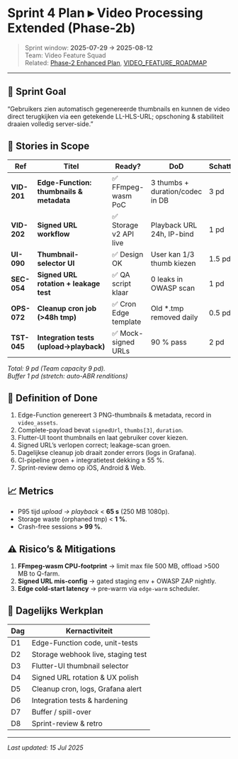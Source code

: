 # Sprint 4 Plan ▸ Video Processing Extended (Phase-2b)

> Sprint window: **2025-07-29 → 2025-08-12**  
> Team: Video Feature Squad  
> Related: [Phase-2 Enhanced Plan](video_phase2_enhanced_plan.md), [VIDEO_FEATURE_ROADMAP](../../roadmaps/video/VIDEO_FEATURE_ROADMAP.md)

---

## 🎯 Sprint Goal
“Gebruikers zien automatisch gegenereerde thumbnails en kunnen de video direct terugkijken via een getekende LL-HLS-URL; opschoning & stabiliteit draaien volledig server-side.”

## 📝 Stories in Scope

| Ref | Titel | Ready? | DoD | Schatting |
|-----|-------|--------|-----|-----------|
| **VID-201** | **Edge-Function: thumbnails & metadata** | ✅ FFmpeg-wasm PoC | 3 thumbs + duration/codec in DB | 3 pd |
| **VID-202** | **Signed URL workflow** | ✅ Storage v2 API live | Playback URL 24h, IP-bind | 1 pd |
| **UI-090** | **Thumbnail-selector UI** | ✅ Design OK | User kan 1/3 thumb kiezen | 1.5 pd |
| **SEC-054** | **Signed URL rotation + leakage test** | ✅ QA script klaar | 0 leaks in OWASP scan | 1 pd |
| **OPS-072** | **Cleanup cron job (>48h tmp)** | ✅ Cron Edge template | Old *.tmp removed daily | 0.5 pd |
| **TST-045** | **Integration tests (upload→playback)** | ✅ Mock-signed URLs | 90 % pass | 2 pd |

_Total: 9 pd (Team capacity 9 pd)._  
_Buffer 1 pd (stretch: auto-ABR renditions)_

## 🔄 Definition of Done

1. Edge-Function genereert 3 PNG-thumbnails & metadata, record in `video_assets`.  
2. Complete-payload bevat `signedUrl`, `thumbs[3]`, `duration`.  
3. Flutter-UI toont thumbnails en laat gebruiker cover kiezen.  
4. Signed URL’s verlopen correct; leakage-scan groen.  
5. Dagelijkse cleanup job draait zonder errors (logs in Grafana).  
6. CI-pipeline groen + integratietest dekking ≥ 55 %.  
7. Sprint-review demo op iOS, Android & Web.

## 📈 Metrics

* P95 tijd _upload → playback_ < **65 s** (250 MB 1080p).  
* Storage waste (orphaned tmp) < **1 %**.  
* Crash-free sessions **> 99 %**.

## ⚠️ Risico’s & Mitigations

1. **FFmpeg-wasm CPU-footprint** → limit max file 500 MB, offload >500 MB to Q-farm.  
2. **Signed URL mis-config** → gated staging env + OWASP ZAP nightly.  
3. **Edge cold-start latency** → pre-warm via `edge-warm` scheduler.

## 📆 Dagelijks Werkplan

| Dag | Kernactiviteit |
|----|----------------|
| D1 | Edge-Function code, unit-tests |
| D2 | Storage webhook live, staging test  
| D3 | Flutter-UI thumbnail selector |
| D4 | Signed URL rotation & UX polish |
| D5 | Cleanup cron, logs, Grafana alert |
| D6 | Integration tests & hardening |
| D7 | Buffer / spill-over |
| D8 | Sprint-review & retro |

---
_Last updated: 15 Jul 2025_